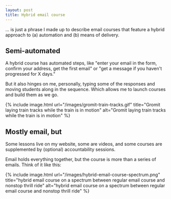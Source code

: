 ```yaml
---
layout: post
title: Hybrid email course
---
```


... is just a phrase I made up to describe email courses that feature a hybrid approach to (a) automation and (b) means of delivery.

## Semi-automated

A hybrid course has automated steps, like "enter your email in the form, confirm your address, get the first email" or "get a message if you haven't progressed for X days."

But it also hinges on me, personally, typing some of the responses and moving students along in the sequence. Which allows me to launch courses and build them as we go.

{% include image.html url="/images/gromit-train-tracks.gif" title="Gromit laying train tracks while the train is in motion" alt="Gromit laying train tracks while the train is in motion" %}

## Mostly email, but

Some lessons live on my website, some are videos, and some courses are supplemented by (optional) accountability sessions.

Email holds everything together, but the course is more than a series of emails. Think of it like this:

{% include image.html url="/images/hybrid-email-course-spectrum.png" title="hybrid email course on a spectrum between regular email course and nonstop thrill ride" alt="hybrid email course on a spectrum between regular email course and nonstop thrill ride" %}
